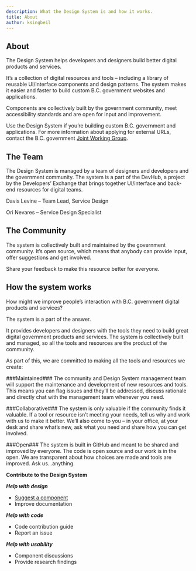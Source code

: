 ```yaml
---
description: What the Design System is and how it works.
title: About
author: ksingbeil
---
```


## About

The Design System helps developers and designers build better digital products and services.

It’s a collection of digital resources and tools – including a library of reusable UI/interface components and design patterns. The system makes it easier and faster to build custom B.C. government websites and applications.

Components are collectively built by the government community, meet accessibility standards and are open for input and improvement.

Use the Design System if you’re building custom B.C. government and applications. For more information about applying for external URLs, contact the B.C. government [Joint Working Group](https://www2.gov.bc.ca/gov/content/governments/services-for-government/service-experience-digital-delivery/digital-delivery/web-property-process/web-property-applications).

## The Team

The Design System is managed by a team of designers and developers and the government community. The system is a part of the DevHub, a project by the Developers’ Exchange that brings together UI/interface and back-end resources for digital teams.

Davis Levine – Team Lead, Service Design

Ori Nevares – Service Design Specialist

## The Community

The system is collectively built and maintained by the government community. It’s open source, which means that anybody can provide input, offer suggestions and get involved.

Share your feedback to make this resource better for everyone.

## How the system works

How might we improve people’s interaction with B.C. government digital products and services?

The system is a part of the answer.

It provides developers and designers with the tools they need to build great digital government products and services. The system is collectively built and managed, so all the tools and resources are the product of the community.

As part of this, we are committed to making all the tools and resources we create:

###Maintained###
The community and Design System management team will support the maintenance and development of new resources and tools. This means you can flag issues and they’ll be addressed, discuss rationale and directly chat with the management team whenever you need.

###Collaborative###
The system is only valuable if the community finds it valuable. If a tool or resource isn’t meeting your needs, tell us why and work with us to make it better. We’ll also come to you – in your office, at your desk and share what’s new, ask what you need and share how you can get involved.

###Open###
The system is built in GitHub and meant to be shared and improved by everyone. The code is open source and our work is in the open. We are transparent about how choices are made and tools are improved. Ask us…anything.

**Contribute to the Design System**

***Help with design***
-   [Suggest a component](https://developer.gov.bc.ca/Design-System/Propose-a-New-Component)
-   Improve documentation

***Help with code***
-  Code contribution guide
-   Report an issue

***Help with usability***
-   Component discussions
-   Provide research findings
